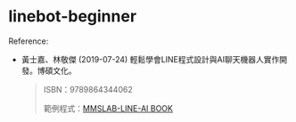 # linebot-beginner

Reference:

  * 黃士嘉、林敬傑 (2019-07-24) 輕鬆學會LINE程式設計與AI聊天機器人實作開發。博碩文化。
  
    > ISBN：9789864344062
    > 
    > 範例程式：[MMSLAB-LINE-AI BOOK](https://github.com/taipeitechmmslab/MMSLAB-LINE-AI)
